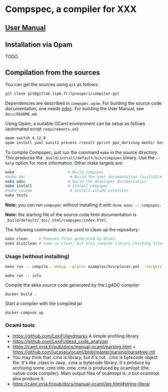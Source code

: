 Compspec, a compiler for XXX
=====================================================================

[User Manual](XXXX)
-------------


Installation via Opam
---------------------
TODO

Compilation from the sources
----------------------------

You can get the sources using `git` as follows:
```bash
git clone git@gitlab.lip6.fr:lprosperi/compiler.git
```

Dependencies are described in `compspec.opam`. For building the source
code documentation, one needs
[odoc](https://github.com/ocaml/odoc). For building the User Manual,
see `docs/README.md`.

Using Opam, a suitable OCaml environment can be setup as follows (automated script ``requirements.sh``):
```bash
opam switch 4.12.0
opam install yaml ounit2 process rresult pprint ppx_deriving menhir bos fileutils
```

To compile Compspec, just run the command `make` in the source directory.
This produces the `_build/install/default/bin/compspec` binary.
Use the `--help` option for more information. Other make targets are:

```bash
make                        # Build compspec 
#make doc                    # Build the user documentation (avalaible on readthedocs)
make odoc                   # Build the developer documentation
make install                # Install compspec 
#make vscode                 # Install vscode extension
make tests
```

**Note:** you can run `compspec` without installing it with `dune exec -- compspec`.

**Note:** the starting file of the source code html documentation is
`_build/default/_doc/_html/compspec/index.html`.

The following commands can be used to clean up the repository:
```bash
make clean     # Removes files generated by OCaml.
make distclean # Same as clean, but also removes library checking files.
```
### Usage (without installing) 
```bash
make run -- compile --debug --places examples/kvs/places.yml --targets examples/kvs/targets.yml --filename examples/kvs/kvs.spec
```

```
make run -- info
```

Compile the akka source code generated by the Lg4DC compiler
```
docker build .
```

Start a compiler with the compiled jar
```
docker-compose up
```


### Ocaml tools
* https://github.com/LexiFi/landmarks A simple profiling library
* https://github.com/LexiFi/dead_code_analyzer
* https://caml.inria.fr/pub/docs/manual-ocaml/parsing.html + https://github.com/lucasaiu/ocaml/blob/master/parsing/parsetree.mli
* You may think that .cmo is library, but it's not.
    .cmo is bytecode object file. It's like .class in Java.
    .cma is bytecode library. It's produce by archiving some .cmo into .cma
    .cmx is produced by ocamlopt (the native-code compiler). Main output files of ocamlopt is .o but ocamlopt also produce it.
* https://caml.inria.fr/pub/docs/manual-ocaml/lex.html#string-literal